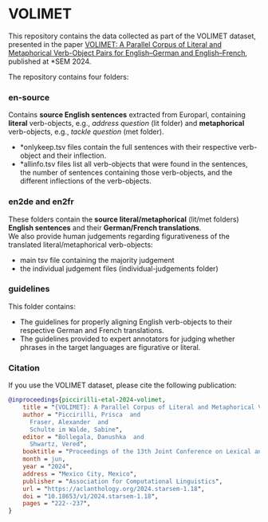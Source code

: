 # VOLIMET

This repository contains the data collected as part of the VOLIMET dataset, presented in the paper [VOLIMET: A Parallel Corpus of Literal and Metaphorical Verb-Object Pairs for English–German and English–French](https://aclanthology.org/2024.starsem-1.18/), published at *SEM 2024.

The repository contains four folders: 

### en-source

Contains **source English sentences** extracted from Europarl, containing **literal** verb-objects, e.g., _address question_ (lit folder) and **metaphorical** verb-objects, e.g., _tackle question_ (met folder). <br/>
- *onlykeep.tsv files contain the full sentences with their respective verb-object and their inflection. <br/>
- *allinfo.tsv files list all verb-objects that were found in the sentences, the number of sentences containing those verb-objects, and the different inflections of the verb-objects. 
### en2de and en2fr

These folders contain the **source literal/metaphorical** (lit/met folders) **English sentences** and their **German/French translations**.<br/>
We also provide human judgements regarding figurativeness of the translated literal/metaphorical verb-objects:<br/>
- main tsv file containing the majority judgement<br/>
- the individual judgement files (individual-judgements folder)

### guidelines

This folder contains:
- The guidelines for properly aligning English verb-objects to their respective German and French translations.
- The guidelines provided to expert annotators for judging whether phrases in the target languages are figurative or literal.

### Citation

If you use the VOLIMET dataset, please cite the following publication:
```bibtex
@inproceedings{piccirilli-etal-2024-volimet,
    title = "{VOLIMET}: A Parallel Corpus of Literal and Metaphorical Verb-Object Pairs for {E}nglish{--}{G}erman and {E}nglish{--}{F}rench",
    author = "Piccirilli, Prisca  and
      Fraser, Alexander  and
      Schulte im Walde, Sabine",
    editor = "Bollegala, Danushka  and
      Shwartz, Vered",
    booktitle = "Proceedings of the 13th Joint Conference on Lexical and Computational Semantics (*SEM 2024)",
    month = jun,
    year = "2024",
    address = "Mexico City, Mexico",
    publisher = "Association for Computational Linguistics",
    url = "https://aclanthology.org/2024.starsem-1.18",
    doi = "10.18653/v1/2024.starsem-1.18",
    pages = "222--237",
}
```

